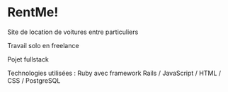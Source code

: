 # RentMe!

Site de location de voitures entre particuliers

Travail solo en freelance

Pojet fullstack

Technologies utilisées : Ruby avec framework Rails / JavaScript / HTML / CSS / PostgreSQL
